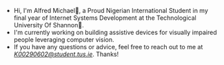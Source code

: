 - Hi, I'm Alfred Michael🙂, a Proud Nigerian International Student in my final year of Internet Systems Development at the Technological University Of Shannon🏢.
- I'm currently working on building assistive devices for visually impaired people leveraging computer vision.
- If you have any questions or advice, feel free to reach out to me at *K00290602@student.tus.ie*. Thanks!

<!---
AlfredMichael/AlfredMichael is a ✨ special ✨ repository because its `README.md` (this file) appears on your GitHub profile.
You can click the Preview link to take a look at your changes.
--->
